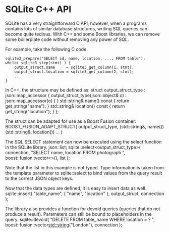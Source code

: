 SQLite C++ API
==============

SQLite has a very straightforward C API, however, when a programs contains lots
of similar database structures, writing SQL queries can become quite tedious.
With C++ and some Boost libraries, we can remove some boilerplate code without
removing any power of SQL.

For example, take the following C code.

    sqlite3_prepare("SELECT id, name, location, .... FROM table");
    while( sqlite3_step(stmt) ) {
        output_struct.name     = sqlite3_get_column(1, stmt);
        output_struct.location = sqlite3_get_column(2, stmt);
        ...
    }

In C++, the structure may be defined as:
    struct output_struct_type : json::map_accessor
    {
        output_struct_type(json::object& o) :
            json::map_accessor(o)
        {
        }
        std::string& name() const { return get_string("name"); }
        std::string& location() const { return get_string("location"); }
    };

The struct can be adapted for use as a Boost Fusion container:
    BOOST_FUSION_ADAPT_STRUCT(
        output_struct_type,
        (std::string&, name())
        (std::string&, location())
        ...
        )

The SQL SELECT statement can now be executed using the select function in the SQLite library.
    json::list;
    sqlite::select<output_struct_type>(
        connection,
        "SELECT name, location FROM photograph ",
        boost::fusion::vector<>(),
        list
        );

Note that the list in this example is not typed.  Type information is taken
from the template parameter to sqlite::select to bind values from the query
result to the correct JSON object keys.

Now that the data types are defined, it is easy to insert data as well.
    sqlite::insert(
        "table_name",
        { "name", "location" },
        output_struct,
        connection
        );

The library also provides a function for devoid queries (queries that do not
produce a result).  Parameters can still be bound to placeholders in the query.
    sqlite::devoid(
        "DELETE FROM table_name WHERE location = ? ",
        boost::fusion::vector<std::string>("London"),
        connection
        );

